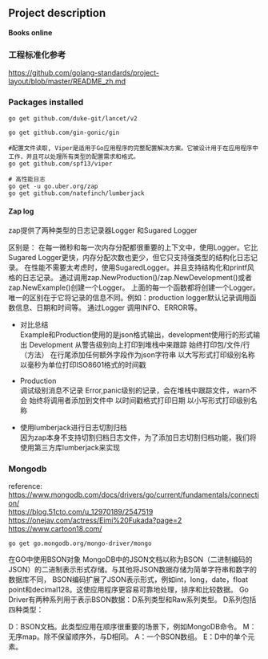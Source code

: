 ## Project description
**Books online** 

### 工程标准化参考
https://github.com/golang-standards/project-layout/blob/master/README_zh.md  

### Packages installed
```shell
go get github.com/duke-git/lancet/v2

go get github.com/gin-gonic/gin

#配置文件读取, Viper是适用于Go应用程序的完整配置解决方案。它被设计用于在应用程序中工作，并且可以处理所有类型的配置需求和格式。
go get github.com/spf13/viper

# 高性能日志
go get -u go.uber.org/zap
go get github.com/natefinch/lumberjack
```

#### Zap log
zap提供了两种类型的日志记录器Logger 和Sugared Logger

区别是：
在每一微秒和每一次内存分配都很重要的上下文中，使用Logger。它比Sugared Logger更快，内存分配次数也更少，但它只支持强类型的结构化日志记录。
在性能不需要太考虑时，使用SugaredLogger。并且支持结构化和printf风格的日志记录。
通过调用zap.NewProduction()/zap.NewDevelopment()或者zap.NewExample()创建一个Logger。
上面的每一个函数都将创建一个Logger。唯一的区别在于它将记录的信息不同。例如：production logger默认记录调用函数信息、日期和时间等。
通过Logger 调用INFO、ERROR等。
* 对比总结  
Example和Production使用的是json格式输出，development使用行的形式输出
Development
从警告级别向上打印到堆栈中来跟踪
始终打印包/文件/行（方法）
在行尾添加任何额外字段作为json字符串
以大写形式打印级别名称
以毫秒为单位打印ISO8601格式的时间戳

* Production  
调试级别消息不记录
Error,panic级别的记录，会在堆栈中跟踪文件，warn不会
始终将调用者添加到文件中
以时间戳格式打印日期
以小写形式打印级别名称

* 使用lumberjack进行日志切割归档  
因为zap本身不支持切割归档日志文件，为了添加日志切割归档功能，我们将使用第三方库lumberjack来实现

### Mongodb
reference: https://www.mongodb.com/docs/drivers/go/current/fundamentals/connection/  
https://blog.51cto.com/u_12970189/2547519
https://onejav.com/actress/Eimi%20Fukada?page=2
https://www.cartoon18.com/
```shell
go get go.mongodb.org/mongo-driver/mongo
```
在GO中使用BSON对象
MongoDB中的JSON文档以称为BSON（二进制编码的JSON）的二进制表示形式存储。与其他将JSON数据存储为简单字符串和数字的数据库不同，
BSON编码扩展了JSON表示形式，例如int，long，date，float point和decimal128。这使应用程序更容易可靠地处理，排序和比较数据。
Go Driver有两种系列用于表示BSON数据：D系列类型和Raw系列类型。
D系列包括四种类型：

D：BSON文档。此类型应用在顺序很重要的场景下，例如MongoDB命令。
M：无序map。除不保留顺序外，与D相同。
A：一个BSON数组。
E：D中的单个元素。